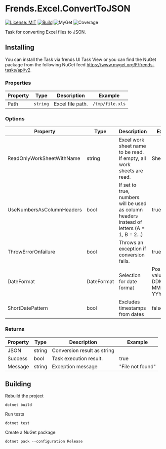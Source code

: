 # Frends.Excel.ConvertToJSON

[![License: MIT](https://img.shields.io/badge/License-MIT-green.svg)](https://opensource.org/licenses/MIT)
[![Build](https://github.com/FrendsPlatform/Frends.Excel/actions/workflows/ConvertToJSON_main.yml/badge.svg)](https://github.com/FrendsPlatform/Frends.Excel/actions)
![MyGet](https://img.shields.io/myget/frends-tasks/v/Frends.Excel.ConvertToJSON)
![Coverage](https://app-github-custom-badges.azurewebsites.net/Badge?key=FrendsPlatform/Frends.Excel/Frends.Excel.ConvertToJSON|main)

Task for converting Excel files to JSON.

## Installing

You can install the Task via frends UI Task View or you can find the NuGet package from the following NuGet feed
https://www.myget.org/F/frends-tasks/api/v2.

### Properties

| Property | Type | Description      | Example         |
| -------- | -------- |------------------|-----------------|
| Path | `string` | Excel file path. | `/tmp/file.xls` |

### Options

| Property  | Type  | Description |Example|
|-----------|-------|-------------|-------|
| ReadOnlyWorkSheetWithName  | string | Excel work sheet name to be read. If empty, all work sheets are read. |Sheet1| 
| UseNumbersAsColumnHeaders| bool | If set to true, numbers will be used as column headers instead of letters (A = 1, B = 2...) | true |
| ThrowErrorOnfailure| bool | Throws an exception if conversion fails. |  true |
| DateFormat | DateFormat | Selection for date format | Possible values: DDMMYYYY, MMDDYYYY, YYYYMMDD |
| ShortDatePattern | bool | Excludes timestamps from dates | false |

### Returns

| Property | Type   | Description                 |Example|
|----------|--------|-----------------------------|-------|
| JSON     | string | Conversion result as string | |
| Success  | bool   | Task execution result.      | true |
| Message  | string | Exception message           | "File not found"|


## Building

Rebuild the project

`dotnet build`

Run tests

`dotnet test`

Create a NuGet package

`dotnet pack --configuration Release`
